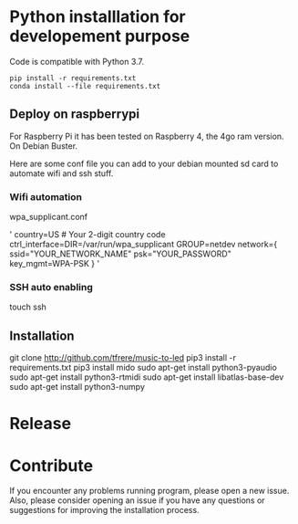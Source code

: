 # Python installlation for developement purpose

Code is compatible with Python 3.7.

```
pip install -r requirements.txt
conda install --file requirements.txt
```

## Deploy on raspberrypi

For Raspberry Pi it has been tested on Raspberry 4, the 4go ram version.
On Debian Buster.

Here are some conf file you can add to your debian mounted sd card to automate wifi and ssh stuff.

### Wifi automation

wpa_supplicant.conf

'
country=US # Your 2-digit country code
ctrl_interface=DIR=/var/run/wpa_supplicant GROUP=netdev
network={
    ssid="YOUR_NETWORK_NAME"
    psk="YOUR_PASSWORD"
    key_mgmt=WPA-PSK
}
'

### SSH auto enabling

touch ssh


## Installation

git clone http://github.com/tfrere/music-to-led
pip3 install -r requirements.txt
pip3 install mido
sudo apt-get install python3-pyaudio
sudo apt-get install python3-rtmidi
sudo apt-get install libatlas-base-dev
sudo apt-get install python3-numpy

# Release



# Contribute

If you encounter any problems running program, please open a new issue. Also, please consider opening an issue if you have any questions or suggestions for improving the installation process.
